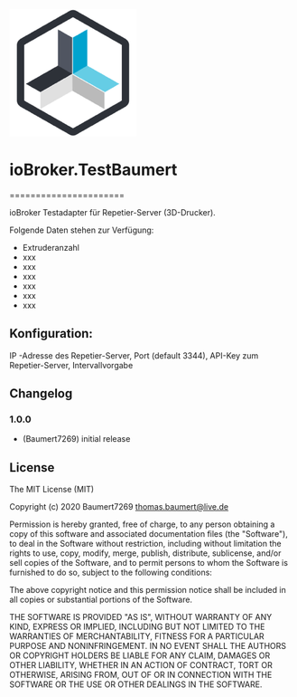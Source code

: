 ![Logo](admin/repetier.png)
# ioBroker.TestBaumert
======================

ioBroker Testadapter für Repetier-Server (3D-Drucker).

Folgende Daten stehen zur Verfügung:

- Extruderanzahl
- xxx
- xxx
- xxx
- xxx
- xxx
- xxx


## Konfiguration:

IP -Adresse des Repetier-Server, Port (default 3344), API-Key zum Repetier-Server, Intervallvorgabe


## Changelog

### 1.0.0
* (Baumert7269) initial release

## License

The MIT License (MIT)

Copyright (c) 2020 Baumert7269 <thomas.baumert@live.de>

Permission is hereby granted, free of charge, to any person obtaining a copy
of this software and associated documentation files (the "Software"), to deal
in the Software without restriction, including without limitation the rights
to use, copy, modify, merge, publish, distribute, sublicense, and/or sell
copies of the Software, and to permit persons to whom the Software is
furnished to do so, subject to the following conditions:

The above copyright notice and this permission notice shall be included in
all copies or substantial portions of the Software.

THE SOFTWARE IS PROVIDED "AS IS", WITHOUT WARRANTY OF ANY KIND, EXPRESS OR
IMPLIED, INCLUDING BUT NOT LIMITED TO THE WARRANTIES OF MERCHANTABILITY,
FITNESS FOR A PARTICULAR PURPOSE AND NONINFRINGEMENT. IN NO EVENT SHALL THE
AUTHORS OR COPYRIGHT HOLDERS BE LIABLE FOR ANY CLAIM, DAMAGES OR OTHER
LIABILITY, WHETHER IN AN ACTION OF CONTRACT, TORT OR OTHERWISE, ARISING FROM,
OUT OF OR IN CONNECTION WITH THE SOFTWARE OR THE USE OR OTHER DEALINGS IN
THE SOFTWARE.
